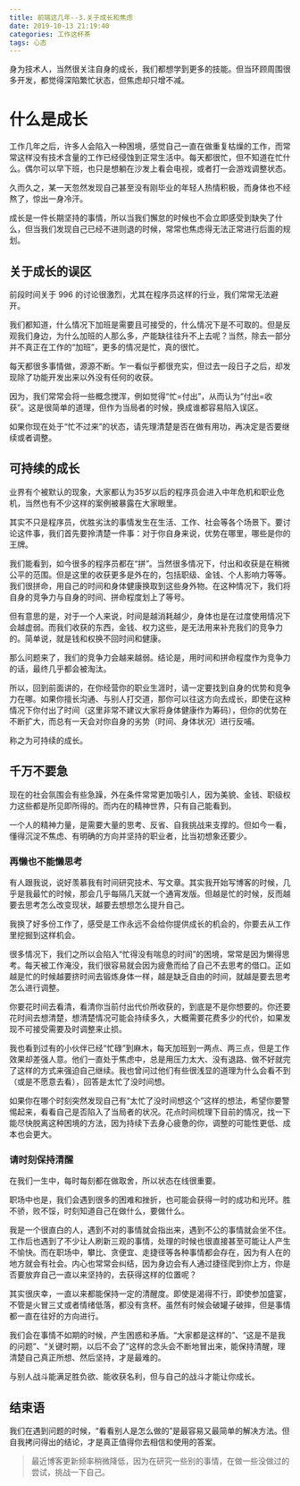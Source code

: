 ```yaml
---
title: 前端这几年--3.关于成长和焦虑
date: 2019-10-13 21:19:40
categories: 工作这杯茶
tags: 心态
---
```

身为技术人，当然很关注自身的成长，我们都想学到更多的技能。但当环顾周围很多开发，都觉得深陷繁忙状态，但焦虑却只增不减。

<!--more-->

# 什么是成长
工作几年之后，许多人会陷入一种困境，感觉自己一直在做重复枯燥的工作，而常常这样没有技术含量的工作已经侵蚀到正常生活中。每天都很忙，但不知道在忙什么。偶尔可以早下班，也只是想躺在沙发上看会电视，或者打一会游戏调整状态。

久而久之，某一天忽然发现自己甚至没有刚毕业的年轻人热情积极，而身体也不经熬了，惊出一身冷汗。

成长是一件长期坚持的事情，所以当我们懈怠的时候也不会立即感受到缺失了什么，但当我们发现自己已经不进则退的时候，常常也焦虑得无法正常进行后面的规划。

## 关于成长的误区
前段时间关于 996 的讨论很激烈，尤其在程序员这样的行业，我们常常无法避开。

我们都知道，什么情况下加班是需要且可接受的，什么情况下是不可取的。但是反观我们身边，为什么加班的人那么多，产能缺往往升不上去呢？当然，除去一部分并不真正在工作的“加班”，更多的情况是忙，真的很忙。

每天都很多事情做，源源不断。乍一看似乎都很充实，但过去一段日子之后，却发现除了功能开发出来以外没有任何的收获。

因为，我们常常会将一些概念搅浑，例如觉得“忙=付出”，从而认为“付出=收获”。这是很简单的道理，但作为当局者的时候，换成谁都容易陷入误区。

如果你现在处于“忙不过来”的状态，请先理清楚是否在做有用功，再决定是否要继续或者调整。

## 可持续的成长
业界有个被默认的现象，大家都认为35岁以后的程序员会进入中年危机和职业危机，当然也有不少这样的案例被暴露在大家眼里。

其实不只是程序员，优胜劣汰的事情发生在生活、工作、社会等各个场景下。要讨论这件事，我们首先要拎清楚一件事：对于你自身来说，优势在哪里，哪些是你的王牌。

我们能看到，如今很多的程序员都在“拼”。当然很多情况下，付出和收获是在稍微公平的范围。但是这里的收获更多是外在的，包括职级、金钱、个人影响力等等。我们很拼命，用自己的时间和身体健康换取到这些身外物。在这种情况下，我们将自身的竞争力与自身的时间、拼命程度划上了等号。

但有意思的是，对于一个人来说，时间是越消耗越少，身体也是在过度使用情况下会越虚弱。而我们收获的东西，金钱、权力这些，是无法用来补充我们的竞争力的。简单说，就是钱和权换不回时间和健康。

那么问题来了，我们的竞争力会越来越弱。结论是，用时间和拼命程度作为竞争力的话，最终几乎都会被淘汰。

所以，回到前面讲的，在你经营你的职业生涯时，请一定要找到自身的优势和竞争力在哪。如果你擅长沟通、与别人打交道，那你可以往这方向去成长，即使在这种情况下你付出了时间（这里非常不建议大家将身体健康作为筹码），但你的优势在不断扩大，而总有一天会对你自身的劣势（时间、身体状况）进行反哺。

称之为可持续的成长。

## 千万不要急
现在的社会氛围会有些急躁，外在条件常常更加吸引人，因为美貌、金钱、职级权力这些都是所见即所得的。而内在的精神世界，只有自己能看到。

一个人的精神力量，是需要大量的思考、反省、自我挑战来支撑的。但如今一看，懂得沉淀不焦虑、有明确的方向并坚持的职业者，比当初想象还要少。

### 再懒也不能懒思考
有人跟我说，说好羡慕我有时间研究技术、写文章。其实我开始写博客的时候，几乎是我最忙的时候，那会几乎每隔几天就一个通宵发版。但越是忙的时候，反而越要去思考怎么改变现状，越要去想想怎么提升自己。

我换了好多份工作了，感受是工作永远不会给你提供成长的机会的，你要去从工作里挖掘到这样机会。

很多情况下，我们之所以会陷入“忙得没有喘息的时间”的困境，常常是因为懒得思考。每天被工作淹没，我们很容易就会因为疲惫而给了自己不去思考的借口。正如越是忙的时候越要挤时间去锻炼身体一样，越是缺乏自由的时间，就越是要去思考怎么进行调整。

你要花时间去看清，看清你当前付出代价所收获的，到底是不是你想要的。你还要花时间去想清楚，想清楚情况可能会持续多久，大概需要花费多少的代价，如果发现不可接受需要及时调整来止损。

我也看到过有的小伙伴已经“忙碌”到麻木，每天加班到一两点、两三点，但是工作效果却差强人意。他们一直处于焦虑中，总是用压力太大、没有退路、做不好就完了这样的方式来强迫自己继续。我也曾问过他们有些很浅显的道理为什么会看不到（或是不愿意去看），回答是太忙了没时间想。

如果你在哪个时刻突然发现自己有“太忙了没时间想这个”这样的想法，希望你要警惕起来，看看自己是否陷入了当局者的状况。花点时间梳理下目前的情况，找一下能尽快脱离这种困境的方法，因为持续下去身心疲惫的你，调整的可能性更低、成本也会更大。

### 请时刻保持清醒
在我们一生中，每时每刻都在做取舍，所以状态在线很重要。

职场中也是，我们会遇到很多的困难和挫折，也可能会获得一时的成功和光环。胜不骄，败不馁，时刻知道自己在做什么，要做什么。

我是一个很直白的人，遇到不对的事情就会指出来，遇到不公的事情就会坐不住。工作后也遇到了不少让人刷新三观的事情，处理的时候也很直接甚至可能让人产生不愉快。而在职场中，攀比、贪便宜、走捷径等各种事情都会存在，因为有人在的地方就会有社会。内心也常常会纠结，因为身边会有人通过捷径爬到你上方，你是否要放弃自己一直以来坚持的，去获得这样的位置呢？

其实很庆幸，一直以来都能保持一定的清醒度。即使是渴得不行，即使参加盛宴，不管是火冒三丈或者情绪低落，都没有贪杯。虽然有时候会破罐子破摔，但是事情都一直在往好的方向进行。

我们会在事情不如期的时候，产生困惑和矛盾。“大家都是这样的”、“这是不是我的问题”、“关键时期，以后不会了”这样的念头会不断地冒出来，能保持清醒，理清楚自己真正所想、然后坚持，才是最难的。

与别人战斗能满足胜负欲、能收获名利，但与自己的战斗才能让你成长。

## 结束语
我们在遇到问题的时候，“看看别人是怎么做的”是最容易又最简单的解决方法。但自我拷问得出的结论，才是真正值得你去相信和使用的答案。

> 最近博客更新频率稍微降低，因为在研究一些别的事情，在做一些没做过的尝试，挑战一下自己。